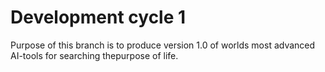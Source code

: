 # Development cycle 1
Purpose of this branch is to produce version 1.0 of worlds most advanced AI-tools for searching thepurpose of life.

